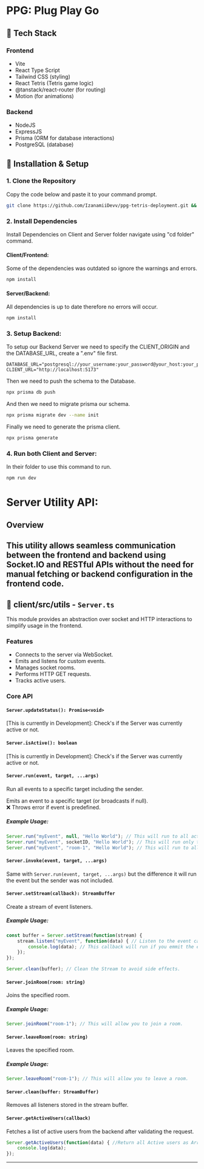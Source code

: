 # PPG: Plug Play Go
## 🚀 Tech Stack
### Frontend
- Vite
- React Type Script
- Tailwind CSS (styling)
- React Tetris (Tetris game logic)
- @tanstack/react-router (for routing)
- Motion (for animations)
### Backend
- NodeJS
- ExpressJS
- Prisma (ORM for database interactions)
- PostgreSQL (database)
## 🔧 Installation & Setup

### 1. Clone the Repository
Copy the code below and paste it to your command prompt.

```bash
git clone https://github.com/IzanamiiDevv/ppg-tetris-deployment.git && cd ppg-tetris-deployment
```

### 2. Install Dependencies
Install Dependencies on Client and Server folder navigate using "cd folder" command.

#### Client/Frontend:
Some of the dependencies was outdated so ignore the warnings and errors.
```bash
npm install
```

#### Server/Backend:
All dependencies is up to date therefore no errors will occur.
```bash
npm install
```

### 3. Setup Backend:
To setup our Backend Server we need to specify the CLIENT_ORIGIN and the DATABASE_URL, create a ".env" file first.
```dotenv
DATABASE_URL="postgresql://your_username:your_password@your_host:your_port/your_database"
CLIENT_URL="http://localhost:5173"
```

Then we need to push the schema to the Database.
```bash
npx prisma db push
```

And then we need to migrate prisma our schema.
```bash
npx prisma migrate dev --name init
```

Finally we need to generate the prisma client.
```bash
npx prisma generate
```

### 4. Run both Client and Server:
In their folder to use this command to run.
```bash
npm run dev
```

# Server Utility API:

## Overview
This utility allows seamless communication between the frontend and backend using **Socket.IO** and RESTful APIs without the need for manual fetching or backend configuration in the frontend code.
---

## 📁 client/src/utils - `Server.ts`
This module provides an abstraction over socket and HTTP interactions to simplify usage in the frontend.

### Features
- Connects to the server via WebSocket.
- Emits and listens for custom events.
- Manages socket rooms.
- Performs HTTP GET requests.
- Tracks active users.

### Core API
#### `Server.updateStatus(): Promise<void>`
[This is currently in Development]: Check's if the Server was currently active or not.

#### `Server.isActive(): boolean`
[This is currently in Development]: Check's if the Server was currently active or not.

#### `Server.run(event, target, ...args)`
Run all events to a specific target including the sender.

Emits an event to a specific target (or broadcasts if null).  
❌ Throws error if event is predefined.
##### Example Usage:
```typescript
Server.run("myEvent", null, "Hello World"); // This will run to all active events.
Server.run("myEvent", socketID, "Hello World"); // This will run only to the target and the sender itself.
Server.run("myEvent", "room-1", "Hello World"); // This will run to all client including the sender that is currently in room-1.
```

#### `Server.invoke(event, target, ...args)`
Same with `Server.run(event, target, ...args)` but the difference it will run the event but the sender was not included.

#### `Server.setStream(callback): StreamBuffer`
Create a stream of event listeners.
##### Example Usage:
```typescript
const buffer = Server.setStream(function(stream) {
    stream.listen("myEvent", function(data) { // Listen to the event called "myEvent".
        console.log(data); // This callback will run if you emmit the event.
    });
});

Server.clean(buffer); // Clean the Stream to avoid side effects.
```

#### `Server.joinRoom(room: string)`
Joins the specified room.
##### Example Usage:
```typescript
Server.joinRoom("room-1"); // This will allow you to join a room.
```

#### `Server.leaveRoom(room: string)`
Leaves the specified room.
##### Example Usage:
```typescript
Server.leaveRoom("room-1"); // This will allow you to leave a room.
```

#### `Server.clean(buffer: StreamBuffer)`
Removes all listeners stored in the stream buffer.

#### `Server.getActiveUsers(callback)`
Fetches a list of active users from the backend after validating the request.
```typescript
Server.getActiveUsers(function(data) { //Return all Active users as Array of Objects.
    console.log(data);
});
```
---